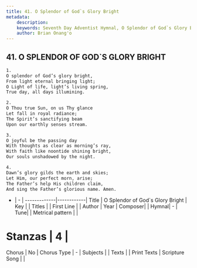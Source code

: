 ```yaml
---
title: 41. O Splendor of God`s Glory Bright
metadata:
    description: 
    keywords: Seventh Day Adventist Hymnal, O Splendor of God`s Glory Bright, , 
    author: Brian Onang'o
---
```



## 41. O SPLENDOR OF GOD`S GLORY BRIGHT

```txt
1.
O splendor of God’s glory bright,
From light eternal bringing light;
O Light of life, light’s living spring,
True day, all days illumining.

2.
O Thou true Sun, on us Thy glance
Let fall in royal radiance;
The Spirit’s sanctifying beam
Upon our earthly senses stream.

3.
O joyful be the passing day
With thoughts as clear as morning’s ray,
With faith like noontide shining bright,
Our souls unshadowed by the night.

4.
Dawn’s glory gilds the earth and skies;
Let Him, our perfect morn, arise;
The Father’s help His children claim,
And sing the Father’s glorious name. Amen.
```

- |   -  |
-------------|------------|
Title | O Splendor of God`s Glory Bright |
Key |  |
Titles |  |
First Line |  |
Author | 
Year | 
Composer|  |
Hymnal|  - |
Tune|  |
Metrical pattern | |
# Stanzas | 4 |
Chorus | No |
Chorus Type | - |
Subjects |  |
Texts |  |
Print Texts | 
Scripture Song |  |
  
